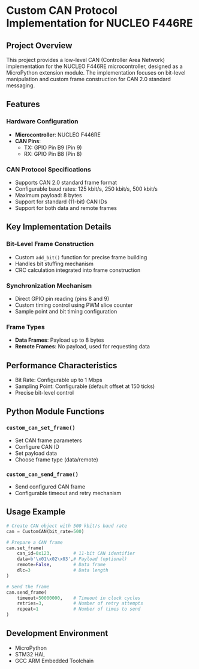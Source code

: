 # Custom CAN Protocol Implementation for NUCLEO F446RE

## Project Overview

This project provides a low-level CAN (Controller Area Network) implementation for the NUCLEO F446RE microcontroller, designed as a MicroPython extension module. The implementation focuses on bit-level manipulation and custom frame construction for CAN 2.0 standard messaging.

## Features

### Hardware Configuration
- **Microcontroller**: NUCLEO F446RE
- **CAN Pins**: 
  - TX: GPIO Pin B9 (Pin 9)
  - RX: GPIO Pin B8 (Pin 8)

### CAN Protocol Specifications
- Supports CAN 2.0 standard frame format
- Configurable baud rates: 125 kbit/s, 250 kbit/s, 500 kbit/s
- Maximum payload: 8 bytes
- Support for standard (11-bit) CAN IDs
- Support for both data and remote frames

## Key Implementation Details

### Bit-Level Frame Construction
- Custom `add_bit()` function for precise frame building
- Handles bit stuffing mechanism
- CRC calculation integrated into frame construction

### Synchronization Mechanism
- Direct GPIO pin reading (pins 8 and 9)
- Custom timing control using PWM slice counter
- Sample point and bit timing configuration

### Frame Types
- **Data Frames**: Payload up to 8 bytes
- **Remote Frames**: No payload, used for requesting data

## Performance Characteristics
- Bit Rate: Configurable up to 1 Mbps
- Sampling Point: Configurable (default offset at 150 ticks)
- Precise bit-level control

## Python Module Functions

### `custom_can_set_frame()`
- Set CAN frame parameters
- Configure CAN ID
- Set payload data
- Choose frame type (data/remote)

### `custom_can_send_frame()`
- Send configured CAN frame
- Configurable timeout and retry mechanism

## Usage Example

```python
# Create CAN object with 500 kbit/s baud rate
can = CustomCAN(bit_rate=500)

# Prepare a CAN frame
can.set_frame(
    can_id=0x123,        # 11-bit CAN identifier
    data=b'\x01\x02\x03',# Payload (optional)
    remote=False,        # Data frame
    dlc=3                # Data length
)

# Send the frame
can.send_frame(
    timeout=50000000,    # Timeout in clock cycles
    retries=3,           # Number of retry attempts
    repeat=1             # Number of times to send
)
```



## Development Environment
- MicroPython
- STM32 HAL
- GCC ARM Embedded Toolchain
